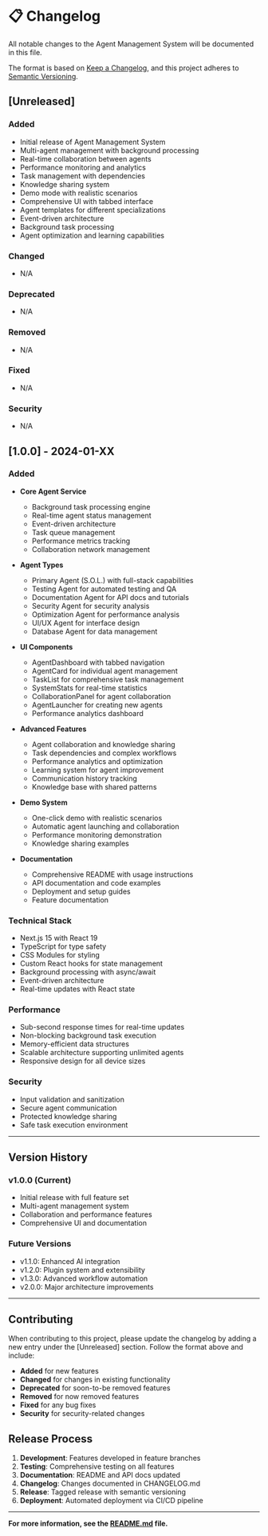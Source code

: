 # 📋 Changelog

All notable changes to the Agent Management System will be documented in this file.

The format is based on [Keep a Changelog](https://keepachangelog.com/en/1.0.0/),
and this project adheres to [Semantic Versioning](https://semver.org/spec/v2.0.0.html).

## [Unreleased]

### Added
- Initial release of Agent Management System
- Multi-agent management with background processing
- Real-time collaboration between agents
- Performance monitoring and analytics
- Task management with dependencies
- Knowledge sharing system
- Demo mode with realistic scenarios
- Comprehensive UI with tabbed interface
- Agent templates for different specializations
- Event-driven architecture
- Background task processing
- Agent optimization and learning capabilities

### Changed
- N/A

### Deprecated
- N/A

### Removed
- N/A

### Fixed
- N/A

### Security
- N/A

## [1.0.0] - 2024-01-XX

### Added
- **Core Agent Service**
  - Background task processing engine
  - Real-time agent status management
  - Event-driven architecture
  - Task queue management
  - Performance metrics tracking
  - Collaboration network management

- **Agent Types**
  - Primary Agent (S.O.L.) with full-stack capabilities
  - Testing Agent for automated testing and QA
  - Documentation Agent for API docs and tutorials
  - Security Agent for security analysis
  - Optimization Agent for performance analysis
  - UI/UX Agent for interface design
  - Database Agent for data management

- **UI Components**
  - AgentDashboard with tabbed navigation
  - AgentCard for individual agent management
  - TaskList for comprehensive task management
  - SystemStats for real-time statistics
  - CollaborationPanel for agent collaboration
  - AgentLauncher for creating new agents
  - Performance analytics dashboard

- **Advanced Features**
  - Agent collaboration and knowledge sharing
  - Task dependencies and complex workflows
  - Performance analytics and optimization
  - Learning system for agent improvement
  - Communication history tracking
  - Knowledge base with shared patterns

- **Demo System**
  - One-click demo with realistic scenarios
  - Automatic agent launching and collaboration
  - Performance monitoring demonstration
  - Knowledge sharing examples

- **Documentation**
  - Comprehensive README with usage instructions
  - API documentation and code examples
  - Deployment and setup guides
  - Feature documentation

### Technical Stack
- Next.js 15 with React 19
- TypeScript for type safety
- CSS Modules for styling
- Custom React hooks for state management
- Background processing with async/await
- Event-driven architecture
- Real-time updates with React state

### Performance
- Sub-second response times for real-time updates
- Non-blocking background task execution
- Memory-efficient data structures
- Scalable architecture supporting unlimited agents
- Responsive design for all device sizes

### Security
- Input validation and sanitization
- Secure agent communication
- Protected knowledge sharing
- Safe task execution environment

---

## Version History

### v1.0.0 (Current)
- Initial release with full feature set
- Multi-agent management system
- Collaboration and performance features
- Comprehensive UI and documentation

### Future Versions
- v1.1.0: Enhanced AI integration
- v1.2.0: Plugin system and extensibility
- v1.3.0: Advanced workflow automation
- v2.0.0: Major architecture improvements

---

## Contributing

When contributing to this project, please update the changelog by adding a new entry under the [Unreleased] section. Follow the format above and include:

- **Added** for new features
- **Changed** for changes in existing functionality
- **Deprecated** for soon-to-be removed features
- **Removed** for now removed features
- **Fixed** for any bug fixes
- **Security** for security-related changes

## Release Process

1. **Development**: Features developed in feature branches
2. **Testing**: Comprehensive testing on all features
3. **Documentation**: README and API docs updated
4. **Changelog**: Changes documented in CHANGELOG.md
5. **Release**: Tagged release with semantic versioning
6. **Deployment**: Automated deployment via CI/CD pipeline

---

**For more information, see the [README.md](apps/web/README.md) file.**